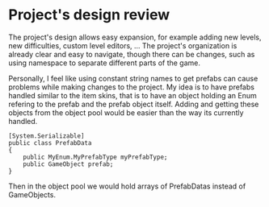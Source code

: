 # Project's design review
The project's design allows easy expansion, for example adding new levels, new difficulties, custom level editors, ... The project's organization is already clear and easy to navigate, though there can be changes, such as using namespace to separate different parts of the game.

Personally, I feel like using constant string names to get prefabs can cause problems while making changes to the project. My idea is to have prefabs handled similar to the item skins, that is to have an object holding an Enum refering to the prefab and the prefab object itself. Adding and getting these objects from the object pool would be easier than the way its currently handled.

```
[System.Serializable]
public class PrefabData
{
    public MyEnum.MyPrefabType myPrefabType;
    public GameObject prefab;
}
```

Then in the object pool we would hold arrays of PrefabDatas instead of GameObjects.
